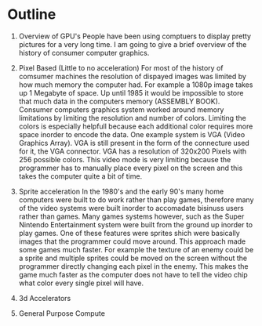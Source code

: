 # Outline
1. Overview of GPU's
  People have been using comptuers to display pretty pictures for a very long time. I am going to give a brief
  overview of the history of consumer computer graphics.
1. Pixel Based (Little to no acceleration)
  For most of the history of comsumer machines the resolution of dispayed images was limited by how much memory the 
  computer had. For example a 1080p image takes up 1 Megabyte of space. Up until 1985 it would be impossible to store
  that much data in the computers memory (ASSEMBLY BOOK). Consumer computers graphics system worked around memory limitations
  by limiting the resolution and number of colors. Limiting the colors is especially helpfull because each additional color
  requires more space inorder to encode the data. One example system is VGA (Video Graphics Array). VGA is still present in
  the form of the connecture used for it, the VGA connector. VGA has a resolution of 320x200 Pixels with 256 possible colors. 
  This video mode is very limiting because the programmer has to manually place every pixel on the screen and this takes the
  computer quite a bit of time.
2. Sprite acceleration
  In the 1980's and the early 90's many home computers were built to do work rather than play games, therefore many
  of the video systems were built inorder to accomadate bisinuss users rather than games. Many games systems however, such
  as the Super Nintendo Entertainment system were built from the ground up inorder to play games. One of these features 
  were sprites shich were basically images that the programmer could move around. This approach made some games much 
  faster. For example the texture of an enemy could be a sprite and multiple sprites could be moved on the screen without
  the programmer directly changing each pixel in the enemy. This makes the game much faster as the computer does not have
  to tell the video chip what color every single pixel will have.
3. 3d Accelerators
  
4. General Purpose Compute
